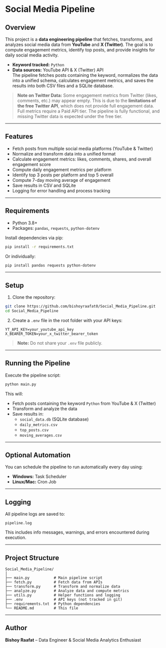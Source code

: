 # Social Media Pipeline

## Overview
This project is a **data engineering pipeline** that fetches, transforms, and analyzes social media data from **YouTube** and **X (Twitter)**. The goal is to compute engagement metrics, identify top posts, and provide insights for daily social media activity.  
- **Keyword tracked:** `Python`  
- **Data sources:** YouTube API & X (Twitter) API  
The pipeline fetches posts containing the keyword, normalizes the data into a unified schema, calculates engagement metrics, and saves the results into both CSV files and a SQLite database.  
> **Note on Twitter Data:** Some engagement metrics from Twitter (likes, comments, etc.) may appear empty. This is due to the **limitations of the free Twitter API**, which does not provide full engagement data. Full metrics require a Paid API tier. The pipeline is fully functional, and missing Twitter data is expected under the free tier.

---

## Features
- Fetch posts from multiple social media platforms (YouTube & Twitter)  
- Normalize and transform data into a unified format  
- Calculate engagement metrics: likes, comments, shares, and overall engagement score  
- Compute daily engagement metrics per platform  
- Identify top 3 posts per platform and top 5 overall  
- Compute 7-day moving average of engagement  
- Save results in CSV and SQLite  
- Logging for error handling and process tracking  

---

## Requirements
- Python 3.8+  
- Packages: `pandas`, `requests`, `python-dotenv`  

Install dependencies via pip:
```bash
pip install -r requirements.txt
```
Or individually:
```bash
pip install pandas requests python-dotenv
```

---

## Setup
1. Clone the repository:
```bash
git clone https://github.com/bishoyraafat0/Social_Media_Pipeline.git
cd Social_Media_Pipeline
```

2. Create a `.env` file in the root folder with your API keys:
```env
YT_API_KEY=your_youtube_api_key
X_BEARER_TOKEN=your_x_twitter_bearer_token
```

> **Note:** Do not share your `.env` file publicly.  

---

## Running the Pipeline
Execute the pipeline script:
```bash
python main.py
```

This will:  
- Fetch posts containing the keyword `Python` from YouTube & X (Twitter)  
- Transform and analyze the data  
- Save results in:  
  - `social_data.db` (SQLite database)  
  - `daily_metrics.csv`  
  - `top_posts.csv`  
  - `moving_averages.csv`  

---

## Optional Automation
You can schedule the pipeline to run automatically every day using:  
- **Windows:** Task Scheduler  
- **Linux/Mac:** Cron Job  

---

## Logging
All pipeline logs are saved to:
```
pipeline.log
```
This includes info messages, warnings, and errors encountered during execution.

---

## Project Structure
```
Social_Media_Pipeline/
│
├── main.py           # Main pipeline script
├── fetch.py          # Fetch data from APIs
├── transform.py      # Transform and normalize data
├── analyze.py        # Analyze data and compute metrics
├── utils.py          # Helper functions and logging
├── .env              # API keys (not tracked in git)
├── requirements.txt  # Python dependencies
└── README.md         # This file
```

---

## Author
**Bishoy Raafat** – Data Engineer & Social Media Analytics Enthusiast
